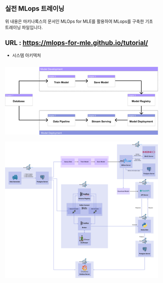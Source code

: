 ## 실전 MLops 트레이닝 

위 내용은 마키나록스의 문서인 MLOps for MLE를 활용하여 MLops를 구축한 기초 트레이닝 파일입니다. 

URL : https://mlops-for-mle.github.io/tutorial/
----
* 시스템 아키텍처
  
![아키텍처](./pipeline.png)
--
![아키텍처](./architecture.png)
